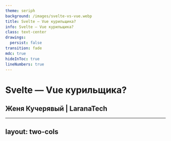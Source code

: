 ```yaml
---
theme: seriph
background: /images/svelte-vs-vue.webp
title: Svelte — Vue курильщика?
info: Svelte — Vue курильщика?
class: text-center
drawings:
  persist: false
transition: fade
mdc: true
hideInToc: true
lineNumbers: true
---
```


# Svelte — Vue курильщика?

## Женя Кучерявый | LaranaTech

---
layout: two-cols
---

<Title title="Кто я?" />

<v-clicks>

- ## Организатор московских дринкапов
- ## Контрибутор в опенсорс
- ## Мультипотенциал
- ## Изобретатель
- ## Философ
- ## Основатель LaranaTech
- ## Использую Svelte на работе

</v-clicks>

::right::

<img src="/images/photo.webp" style="position: absolute; top: 0; right: -20px; bottom: 0; width: 400px;"/>

---
layout: center
class: text-center
---

<span style="font-size: 5rem;"> x885 </span>

---

<Title title="Что такое Svelte" />

<v-switch>

<template #1>

- ## Что-то среднее между Angular и React

</template>

<template #2>

- ## ~~Что-то среднее между Angular и React~~

</template>

<template #3>

- ## ~~Что-то среднее между Angular и React~~
- ## Что-то среднее между Vue и React

</template>

<template #4>

- ## ~~Что-то среднее между Angular и React~~
- ## Что-то среднее между Vue и React
- ## В РФ на Svelte пишет 2+ компании

</template>

</v-switch>

---
layout: center
class: text-center
---

<Title title="Что такое Svelte" />

> ## Svelte разрабатывается по приницу hype driven development

<br>

<v-click>

## (c) Денис Чернов

</v-click>


---
layout: center
---

<img src="/images/drink_0.webp" />

---
layout: center
---

<img src="/images/dring.webp" />

---
layout: center
class: text-center
---

<Title title="Что такое Svelte" />

> ## Svelte — Vue курильщика &nbsp;

<br>

<v-click>

## (c) Денис Чернов

</v-click>

---
layout: center
class: text-center
---

<Title title="Что такое Svelte" />

> ## Svelte — Vue курильщика<v-click>?</v-click>

<br>

<v-click>

## (c) Женя Кучерявый

</v-click>

---

<Title title="Как будет проводиться сравнение" />

<v-clicks>

- ## Разбираем фичи фреймворка
- ## Оцениваем: Кринж и База?
- ## В конце подводим итоги

</v-clicks>

<br><br>

<v-click>

> ## ! Рассмотрим не все аспекты

</v-click>

---
title: Синтаксис
---

<Title title="Синтаксис: Vue" />

````md magic-move

```vue
<script setup lang="ts">
	import { ref } from 'vue'

	const items = ref([])
	const text = ref('')

	const addItem = () => {
		items.value.push(text)
		text.value = ''
	}
</script>

<template>
	<div v-for="item of items" class="item">{{ item }}</div>
	<form @submit.prevent="addItem">
		<input v-model="text" />
		<button type="submit">Submit</button>
	</form>
</template>
```

```vue
<template>
	<div v-for="item of items" class="item">{{ item }}</div>
	<form @submit.prevent="addItem">
		<input v-model="text" />
		<button type="submit">Submit</button>
	</form>
</template>

<style scoped>
	.item {
		color: red;
	}
</style>
```

````

<Plus type="base" v-click/>

---

<Title title="Синтаксис: Svelte" />

````md magic-move

```svelte
<script lang="ts">
	const items = $state([])
	const text = $state('')

	const addItem = (e) => {
		e.preventDefault()
		items.push(text)
		text = ''
	}
</script>

{#each items as item, i}
	<div class="item">{item}</div>
{/each}
<form onsubmit={addItem}>
	<input bind:value={text} />
	<button type="submit">Submit</button>
</form>
```

```svelte
{#each items as item, i}
	<div class="item">{item}</div>
{/each}
<form onsubmit={addItem}>
	<input bind:value={text} />
	<button type="submit">Submit</button>
</form>

<style>
	.item {
		color: red;
	}
</style>
```

````

<Plus type="base" v-click/>

---
title: События
---

<Title title="События: Vue" />

````md magic-move

```vue
<button
	v-on:click="increase"
>Click me!</button>
<button
	v-on:click.right.prevent.stop.once="decrease"
>Click me!</button>
<button
	v-on:click="(event) => increase(event)"
>Click me!</button>
<button
	v-on:click="counter++"
>Click me!</button>
<button
	v-on:click="increase($event)"
>Click me!</button>
<button
	v-on:click="console.log(1); console.log(2); console.log(3)"
>Click me!</button>
```

```vue {all|2|5|8|11|14|17}
<button
	@click="increase"
>Click me!</button>
<button
	@click.right.prevent.stop.once="decrease"
>Click me!</button>
<button
	@click="(event) => increase(event)"
>Click me!</button>
<button
	@click="counter++"
>Click me!</button>
<button
	@click="increase($event)"
>Click me!</button>
<button
	@click="console.log(1); console.log(2); console.log(3)"
>Click me!</button>
```

```vue
<script setup lang="ts">
	defineEmits({
		submit(payload: { email: string, password: string }) {
			// return `true` or `false` to indicate
			// validation pass / fail
		}
	})
</script>

<template>
	<button
		@click="$emit(
			'submit',
			{ email: 'e@vgenii.ru', password: 'qwerty' }
		)"
	>Submit</button>
</template>
```

````

---
layout: center
---

<Title title="События: Vue" />

<CenterPlus :cringe="1" :base="4" />

---

<Title title="События: Svelte" />


```svelte {all|6-7|11-12|3}
<script lang="ts">
	import { createEventDispatcher } from 'svelte'
	const dispatch = createEventDispatcher()
</script>

<button on:click={() => dispatch('decrement')}>decrement</button>
<button on:click={() => dispatch('increment')}>increment</button>

<!--Parent-->
<Stepper
	on:decrement|stopPropagation={() => n -= 1}
	on:increment|preventDefault={() => n += 1}
/>
```

<Plus type="cringe" v-click/>

---

<Title title="События: Svelte" />

````md magic-move

```svelte {all|2|5|8}
<button
	onclick={counter.increase}
>Click me!</button>
<button
	onclick={(event) => counter.increase(event)}
>Click me!</button>
<button
	{onclick}
>Click me!</button>
```

```svelte
<script>
	const makeHandler = () => {
		return () => {
			console.log(111)
		}
	}
</script>

<button onclick={makeHandler()}>Click me!</button>

```

````

---
layout: center
---

<Title title="События: Svelte" />

<CenterPlus :cringe="1" :base="3" />

---
title: Пропсы
---

<Title title="Пропсы: Vue" />

````md magic-move

```vue
<script setup>
	import { computed } from 'vue'

	const props = defineProps(['value'])

	const computedValue = computed(() => props.value * 2)
</script>
```

```vue
<script setup>
	import { computed } from 'vue'

	const props = defineProps({
		value: number,
	})

	const computedValue = computed(() => props.value * 2)
</script>
```

```vue
<script setup>
	import { computed } from 'vue'

	const props = defineProps({
		value: {
			type: Number,
			required: true,
			validator: (val) => val % 2 === 0,
		},
	})

	const computedValue = computed(() => props.value * 2)
</script>
```

```vue
<script setup lang="ts">
	import { computed } from 'vue'

	const props = defineProps<{
		value: number
	}>()

	const computedValue = computed(() => props.value * 2)
</script>
```

```vue
<script setup lang="ts">
	interface Props {
		msg?: string
		labels?: string[]
	}

	const props = withDefaults(defineProps<Props>(), {
		msg: 'hello',
		labels: () => ['one', 'two'],
	})
</script>
```

````

---
layout: center
---

<Title title="Пропсы: Vue" />

<CenterPlus :cringe="2" :base="3" />

---

<Title title="Пропсы: Svelte" />

```svelte {all|2-5|7-10|14|15|16}
<script lang="ts">
	type Props = {
		value: number
		label?: string
	}

	let {
		value,
		label = 'Default label',
	}: Props = $props()
</script>

<Component
	value={value}
	{label}
	{...props}
/>
```

<Plus type="base" v-click/>

---
hideInToc: true
layout: center
---

<Title title="Пропсы" />

## Односторонняя реактивность

<Plus type="base" v-click/>

---
title: Реактивность
---

<Title title="Двусторонняя реактивность" />

```tsx {all|9,10}
// React
type Props = {
	value: string
	onChange: (value: string) => void
}

function Input({ value, onChange }: Props) {
	return <input
		value={value}
		onchange={(e) => onChange(e.target.value)}
	/>
}

```

<Plus type="cringe" v-click/>

---

<Title title="Реактивность: v-model" />

````md magic-move

```vue
<script setup lang="ts">
	const props = defineProps(['modelValue'])
	const emit = defineEmits(['update:modelValue'])
</script>
<template>
	<input
		:value="props.modelValue"
		@input="emit('update:modelValue', $event.target.value)"
	/>
</template>

<!-- Parent -->
<template>
	<Input
		:modelValue="value"
		@update:modelValue="$event => (value = $event)"
	/>
</template>
```

```vue
<script setup lang="ts">
	const model = defineModel({ type: String })
</script>

<template>
	<input v-model="model" />
</template>
```

```vue {all|3|17}
<script setup lang="ts">
	const value = defineModel({ type: String })
	const error = defineModel('error', { type: String })
</script>

<template>
	<div>
		<input v-model="value" />
		<div v-if="error" class="red">
			{{ error }}
		</div>
	</div>
</template>

<!-- Usage -->
<template>
	<ValidatedInput v-model="text" v-model:error="error"/>
</template>
```

````

---
layout: center
---

<Title title="Реактивность: v-model" />

<CenterPlus :cringe="1" :base="2" />

---

<Title title="Реактивность: $bindable()" />

```svelte {all|3-4|8-9|13}
<script lang="ts">
	type Props = {
		value: string
		error: string
	}

	let {
		value = $bindable('default value'),
		error = $bindable(),
	}: Props = $props()
</script>

<input bind:value={value} bind:error={error} />
```

<Plus type="base" :value="2" v-click />

---
title: computed / $derived
---

<Title title="computed" />

```vue
<script setup lang="ts">
	import { ref, computed } from 'vue'

	const counter1 = ref(0)
	const counter2 = ref(0)

	const allowComputing = ref(false)

	const totalCounter = computed(() => {
		if (allowComputing.value) {
			return counter1.value + counter2.value
		}
		return 0
	})
</script>
```

<v-click>

<Plus type="base"/>

</v-click>

---

<Title title="$derived" />

````md magic-move

```svelte {all|6}
<script lang="ts">
	let counter1 = $state(0)
	let counter2 = $state(0)
	let allowComputing = $state(false)

	let totalCounter = $derived($allowComputing ? $counter1 + $counter2 : 0)
</script>
```

```svelte
<script lang="ts">
	let counter1 = $state(0)
	let counter2 = $state(0)
	let allowComputing = $state(false)

	let totalCounter = $derived.by(() => {
		if ($allowComputing) {
			return $counter1 + $counter2
		}
		return 0
	})
</script>
```

````

<Plus type="base" v-click.at="[1]"/>

<Plus type="cringe" v-click.at="[3]"/>

---
title: Сторы
---

<Title title="Сторы" />

````md magic-move

```ts
import { ref } from 'vue'

export const makeStore = () => {
	const counter = ref(0)

	const increase = () => {
		counter.value += 1
	}

	const decrease = () => {
		counter.value -= 1
	}

	return {
		counter,
		increase,
		decrease,
	}
}
```

```ts
import { writable, get } from 'svelte/store'

export const makeStore = () => {
	const counter = writable(0)

	const increase = () => {
		counter.set(get(counter) + 1)
	}

	const decrease = () => {
		counter.set(get(counter) - 1)
	}

	return {
		counter,
		increase,
		decrease,
	}
}
```

````

<Plus type="base" />

---
title: Хуки
---

<Title title="Хуки: Vue" />

```vue {all|4-6|7-9|10-12}
<script setup lang="ts">
	import { onMounted, onUnmounted, onUpdated } from 'vue'

	onMounted(() => {
		console.log(`the component is now mounted.`)
	})
	onUnmounted(() => {
		console.log(`the component is now unmounted.`)
	})
	onUpdated(() => {
		console.log(`the component is now mounted.`)
	})
</script>
```

---
layout: center
---

<Title title="Хуки: Vue" />

<CenterPlus :cringe="1" :base="3" />

---

<Title title="Хуки: Svelte" />

```svelte {all|4-6|7-9|10-15}
<script lang="ts">
	import { onMount, onDestroy, tick } from 'svelte'

	onMount(() => {
		console.log('the component has mounted')
	})
	onDestroy(() => {
		console.log('the component is being destroyed')
	})
	$effect.pre(() => {
		console.log('the component is about to update')
		tick().then(() => {
				console.log('the component just updated')
		})
	})
</script>
```

---
layout: center
---

<Title title="Хуки: Vue" />

<CenterPlus :cringe="1" :base="2" />

---
title: Provide / Context
---

<Title title="Vue: provide/inject" />

````md magic-move

```vue
<script setup lang="ts">
	import { ref, provide } from 'vue'

	const count = ref(0)
	provide('key', count)
</script>
```

```vue
<script setup lang="ts">
	import { inject } from 'vue'

	const message = inject('message', 'default value')
</script>
```

```ts
import { createApp } from 'vue'

const app = createApp({})

app.provide(/* key */ 'message', /* value */ 'hello!')

```

````

<Plus type="base" :value="1" v-click/>

---

<Title title="Svelte: context" />

```ts
import { getContext, setContext } from 'svelte'

const key = 'user'

export function setUserContext(user: User) {
	setContext(key, user)
}

export function getUserContext() {
	return getContext(key) as User
}
```

<Plus type="base" :value="1" v-click/>

---
title: Composables / Actions
layout: center
---

<Title title="Vue: Composables" />

<CenterPlus :base="1" />

---

<Title title="Svelte: Actions" />

````md magic-move

```svelte
<script lang="ts">
	import type { Action } from 'svelte/action'

	const myaction: Action = (node) => {
		// the node has been mounted in the DOM

		$effect(() => {
			// setup goes here

			return () => {
				// teardown goes here
			}
		})
	}
</script>

<div use:myaction>...</div>
```

```ts {all}
import type { Action } from 'svelte/action'

const gestures: Action<
	HTMLDivElement,
	undefined,
	{
		onswipeleft: (e: CustomEvent) => void
		onswiperight: (e: CustomEvent) => void
	}
> = (node) => {
	$effect(() => {
		// ...
		node.dispatchEvent(new CustomEvent('swipeleft'))
		// ...
		node.dispatchEvent(new CustomEvent('swiperight'))
	})
}
```

```svelte
<script lang="ts">
	import { gestures } from './gestures'
</script>

<div
	use:gestures
	onswipeleft={next}
	onswiperight={prev}
>...</div>
```

````

---

<Title title="Svelte: Actions" />

<v-clicks>

- ## Должен быть прикреплён к элементу
- ## Нельзя прикрепить к компоненту
- ## Можно объявить кастомные события (deprecated)

</v-clicks>

---

<Title title="Svelte: @attach" />

```svelte
<canvas
	width={32}
	height={32}
	{@attach (canvas) => {
		const context = canvas.getContext('2d')

		$effect(() => {
			context.fillStyle = color
			context.fillRect(0, 0, canvas.width, canvas.height)
		})
	}}
></canvas>
```

---
layout: center
---

<Title title="Svelte: Actions / @attach" />

<CenterPlus :cringe="3" :base="1" />

---
title: Стили
---

<Title title="Стили: Svelte" />

```svelte {all|15-19|9|10|11|12}
<script lang="ts">
	let {
		isActive,
		active
	}: { isActive: boolean, active: boolean } = $props()
</script>

<div
	class="active"
	class:active={isActive}
	class:active
	class={{ disabled: !isActive }}
></div>

<style>
	.active {
		color: red;
	}
</style>
```

<Plus type="base" :value="4" v-click/>


---

<Title title="Стили: Vue" />

```vue {all|1-5}
<style>
	.row {
		display: flex;
	}
</style>

<style scoped>
	.row {
		display: flex;
	}
</style>

<style module>
	.row {
		display: flex;
	}
</style>
```

<Plus type="cringe" :value="1" v-click/>

---
title: Анимации
layout: center
class: text-center
---

<Title title="Анимации" />

## У обоих фреймворков классные инструменты для анимаций

<Plus type="base" v-click/>

---
title: Слоты
---

<Title title="Vue: slot" />

````md magic-move

```vue {all|7|4|9-11}
<template>
	<header>
		<div>
			<slot name="left">LaranaTech</slot>
		</div>
		<div>
			<slot />
		</div>
		<div v-if="$slots.right">
			<slot name="right" />
		</div>
	</header>
</template>
```

```vue {all|6|3-5}
<template>
	<Header>
		<template #left>
			<LaranaSvg />
		</template>
		<Menu />
	</Header>
</template>
```

````

---

<Title title="Vue: slot" />

<v-clicks>

- ## Дефолтный слот
- ## Named slots
- ## Conditional slots
- ## Dynamic slot names
- ## Scoped slots
- ## Renderless components

</v-clicks>

<Plus type="base" :value="6" v-click/>

---

<Title title="Svelte: snippet" />

````md magic-move

```svelte {all|2-6|10|11|12-14}
<script>
	let {
		left = 'LaranaTech',
		right,
		children,
	} = $props()
</script>

<header>
	<div>{@render left()}</div>
	<div>{@render children?.()}</div>
	{if right}
		<div>{@render right()}</div>
	{/if}
</header>
```

```svelte
{#snippet left()}
	<LaranaSvg />
{/snippet}

<Header {left}>
	<Menu />
</Header>
```

```svelte
<Header>
	{#snippet left()}
		<LaranaSvg />
	{/snippet}

	<Menu />
</Header>
```

```svelte
<Table data={fruits}>
	{#snippet header()}
		<th>fruit</th>
		<th>qty</th>
		<th>price</th>
		<th>total</th>
	{/snippet}

	{#snippet row(d)}
		<td>{d.name}</td>
		<td>{d.qty}</td>
		<td>{d.price}</td>
		<td>{d.qty * d.price}</td>
	{/snippet}
</Table>
```

```svelte {all|1,9,11|15-17}
<script lang="ts" generics="T">
	import type { Snippet } from 'svelte'

	let {
		data,
		children,
		row
	}: {
		data: T[]
		children: Snippet
		row: Snippet<[T]>
	} = $props()
</script>

{#each data as item}
	<tr>{@render row(item)}</tr>
{/each}
```

````

<Plus type="base" :value="6" v-click/>

---
title: Роутинг
layout: two-cols
---

<Title title="Роутинг: Vue" />

<v-clicks>

- ## Официальный роутер
- ## Поддержка
- ## В целом удобный роутер
- ## Вдохновил на создание `@laranatech/router`

</v-clicks>

::right::

<Qr data="https://www.npmjs.com/package/@laranatech/router" label="@laranatech/router" v-click/>

<Plus type="larana" :value="4" v-click/>

---
layout: center
class: text-center
hideInToc: true
---

<Title title="Роутинг: Svelte" />

<v-switch>

<template #1>

## Ясно, Женя забыл сделать слайд

</template>

<template #2>

## ~~Ясно, Женя забыл сделать слайд~~

</template>

<template #3>

## В Svelte нет официального ПОДДЕРЖИВАЕМОГО роутера

</template>

<template #4>

## В Svelte нет официального ПОДДЕРЖИВАЕМОГО роутера

<Plus type="cringe" />

</template>

</v-switch>


---
title: Virtual DOM
layout: center
---

<Title title="Virtual DOM: Svelte" />

<v-click>

## Ясно, в Svelte забыли добавить vDOM

</v-click>

<v-click>

<Plus type="base" />

</v-click>

---
layout: center
---

<Title title="Virtual DOM: Vue" />

<img src="/images/vapor.png" />

---
title: Сборка
---

<Title title="Сборка: Vue" />

<v-clicks>

- ## <span class="yellow">Код фреймворка остаётся в итоговом бандле</span>
- ## <span class="green">Создатели Vue подарили нам Vite</span>

</v-clicks>

<v-click>

<Plus type="base" />

</v-click>

<v-click>

- ## <span class="yellow">Создатели Vue скоро подарят нам rolldown</span>

</v-click>

---

<Title title="Сборка: Svelte" />

<v-click>

- ## <span class="yellow"> Требуется дополнительный этап сборки — «компиляция» </span>

</v-click>

<v-click>

- ## <span class="green">После сборки от фреймворка не остаётся и следа</span>

</v-click>

<v-click>

<Plus type="base" />

</v-click>

---
layout: center
---

<Title title="Сборка: Svelte" />

<Qr data="https://github.com/MrWaip/svelte-rs-2" />

---
title: Миграция
---

<Title title="Миграция: Svelte" />

<v-clicks>

- ## Есть гайд по миграции
- ## Есть скрипт для миграции
- ## Есть legacy-режим

</v-clicks>

<Plus type="base" :value="3" v-click/>

---
layout: center
---

<Title title="Миграция: Vue" />

<img src="/images/naruto.webp" style="height: 480px;"/>

---
layout: center
---

<Title title="Миграция: Vue" />

<img src="/images/hero.jpg" style="height: 480px;"/>

---
layout: center
---

<Title title="Миграция: Vue" />

<Qr data="https://www.youtube.com/watch?v=cp2rRlEK2ic" label="Пусть наебнётся" />

<Plus type="cringe" v-click/>

---
layout: center
title: Итоги
---

<Title title="Итоги" />

<Totals />

---
layout: center
---

> ## Рассмотрели не все критерии

---

<CounterTable />

---
layout: center
class: text-center
---

<Title title="Спасибо за внимание" />

<Qr data="https://t.me/+DwMpehY_jcM1YzIy" label="@frontend_director"/>

<br>

## Женя Кучерявый
